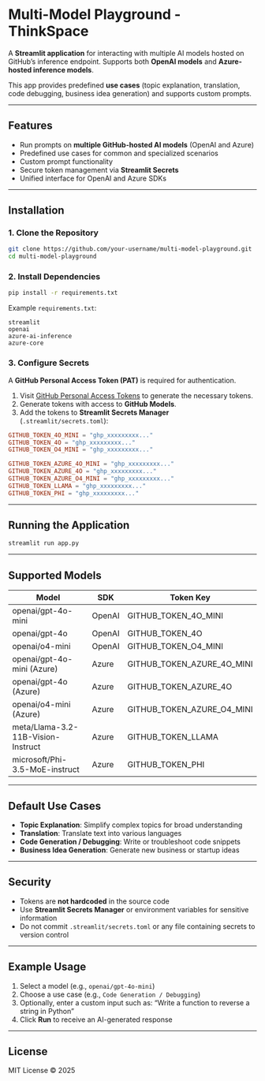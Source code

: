 # Multi-Model Playground - ThinkSpace

A **Streamlit application** for interacting with multiple AI models hosted on GitHub’s inference endpoint. Supports both **OpenAI models** and **Azure-hosted inference models**.

This app provides predefined **use cases** (topic explanation, translation, code debugging, business idea generation) and supports custom prompts.

---

## Features

- Run prompts on **multiple GitHub-hosted AI models** (OpenAI and Azure)
- Predefined use cases for common and specialized scenarios
- Custom prompt functionality
- Secure token management via **Streamlit Secrets**
- Unified interface for OpenAI and Azure SDKs

---

## Installation

### 1. Clone the Repository

```bash
git clone https://github.com/your-username/multi-model-playground.git
cd multi-model-playground
```

### 2. Install Dependencies

```bash
pip install -r requirements.txt
```

Example `requirements.txt`:

```
streamlit
openai
azure-ai-inference
azure-core
```

### 3. Configure Secrets

A **GitHub Personal Access Token (PAT)** is required for authentication.

1. Visit [GitHub Personal Access Tokens](https://github.com/settings/tokens) to generate the necessary tokens.
2. Generate tokens with access to **GitHub Models**.
3. Add the tokens to **Streamlit Secrets Manager** (`.streamlit/secrets.toml`):

```toml
GITHUB_TOKEN_4O_MINI = "ghp_xxxxxxxxx..."
GITHUB_TOKEN_4O = "ghp_xxxxxxxxx..."
GITHUB_TOKEN_O4_MINI = "ghp_xxxxxxxxx..."

GITHUB_TOKEN_AZURE_4O_MINI = "ghp_xxxxxxxxx..."
GITHUB_TOKEN_AZURE_4O = "ghp_xxxxxxxxx..."
GITHUB_TOKEN_AZURE_O4_MINI = "ghp_xxxxxxxxx..."
GITHUB_TOKEN_LLAMA = "ghp_xxxxxxxxx..."
GITHUB_TOKEN_PHI = "ghp_xxxxxxxxx..."
```

---

## Running the Application

```bash
streamlit run app.py
```

---

## Supported Models

| Model                                | SDK    | Token Key                    |
| ------------------------------------- | ------ | ---------------------------- |
| openai/gpt-4o-mini                   | OpenAI | GITHUB_TOKEN_4O_MINI         |
| openai/gpt-4o                        | OpenAI | GITHUB_TOKEN_4O              |
| openai/o4-mini                       | OpenAI | GITHUB_TOKEN_O4_MINI         |
| openai/gpt-4o-mini (Azure)           | Azure  | GITHUB_TOKEN_AZURE_4O_MINI   |
| openai/gpt-4o (Azure)                | Azure  | GITHUB_TOKEN_AZURE_4O        |
| openai/o4-mini (Azure)               | Azure  | GITHUB_TOKEN_AZURE_O4_MINI   |
| meta/Llama-3.2-11B-Vision-Instruct   | Azure  | GITHUB_TOKEN_LLAMA           |
| microsoft/Phi-3.5-MoE-instruct       | Azure  | GITHUB_TOKEN_PHI             |

---

## Default Use Cases

- **Topic Explanation**: Simplify complex topics for broad understanding
- **Translation**: Translate text into various languages
- **Code Generation / Debugging**: Write or troubleshoot code snippets
- **Business Idea Generation**: Generate new business or startup ideas

---

## Security

- Tokens are **not hardcoded** in the source code
- Use **Streamlit Secrets Manager** or environment variables for sensitive information
- Do not commit `.streamlit/secrets.toml` or any file containing secrets to version control

---

## Example Usage

1. Select a model (e.g., `openai/gpt-4o-mini`)
2. Choose a use case (e.g., `Code Generation / Debugging`)
3. Optionally, enter a custom input such as: “Write a function to reverse a string in Python”
4. Click **Run** to receive an AI-generated response

---

## License

MIT License © 2025
